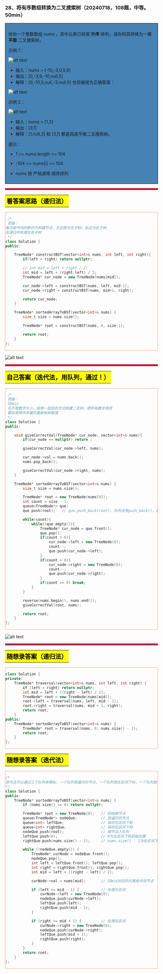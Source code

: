 ### 28、将有序数组转换为二叉搜索树（20240718，108题，中等。50min）
<div style="border: 1px solid black; padding: 10px; background-color: SteelBlue;">

给你一个整数数组 nums ，其中元素已经按 **升序** 排列，请你将其转换为一棵 **平衡** 二叉搜索树。

 

示例 1：

![alt text](image/04d883106ce35b3889db7f45d70f7d7.png)

- 输入：nums = [-10,-3,0,5,9]
- 输出：[0,-3,9,-10,null,5]
- 解释：[0,-10,5,null,-3,null,9] 也将被视为正确答案：

![alt text](image/ec1a8e275fe4b79d4b8e7fb9af068c3.png)

示例 2：

![alt text](image/9af1fb442483d2c88cde2e3f27e7595.png)

- 输入：nums = [1,3]
- 输出：[3,1]
- 解释：[1,null,3] 和 [3,1] 都是高度平衡二叉搜索树。
 

提示：

- 1 <= nums.length <= 104
- -104 <= nums[i] <= 104
- nums 按 严格递增 顺序排列

  </p>
</div>

<hr style="border-top: 5px solid #DC143C;">
<table>
  <tr>
    <td bgcolor="Yellow" style="padding: 5px; border: 0px solid black;">
      <span style="font-weight: bold; font-size: 20px;color: black;">
      看答案思路（递归法）
      </span>
    </td>
  </tr>
</table>
<div style="padding: 0px; border: 1.5px solid LightSalmon; margin-bottom: 10px">

```C++
 /*
 思路：
每次取中间的数作为构建节点，左边即为左子树，右边为右子树
在递归中处理左右子树
 */
class Solution {
public:

    TreeNode* constructBST(vector<int>& nums, int left, int right){
        if(left > right) return nullptr;

        // int mid = left + right / 2;
        int mid = left + (right-left) / 2;
        TreeNode* cur_node = new TreeNode(nums[mid]);

        cur_node->left = constructBST(nums, left, mid-1);
        cur_node->right = constructBST(nums, mid+1, right);

        return cur_node;
    }

    TreeNode* sortedArrayToBST(vector<int>& nums) {
        size_t size = nums.size();

        TreeNode* root = constructBST(nums, 0, size-1);

        return root;
    }
};

```

</div>

![alt text](image/a46c2c0603fbc7eedd2efd30cca520e.png)

<hr style="border-top: 5px solid #DC143C;">

<table>
  <tr>
    <td bgcolor="Yellow" style="padding: 5px; border: 0px solid black;">
      <span style="font-weight: bold; font-size: 20px;color: black;">
      自己答案（迭代法，用队列，通过！）
      </span>
    </td>
  </tr>
</table>

<div style="padding: 0px; border: 1.5px solid LightSalmon; margin-bottom: 10px">

```C++
 /*
 思路：
 50min
 先不管数字大小，按照一层层的方式构建二叉树，把所有数字用完
 最后使用中序遍历重新给树赋值
 */
class Solution {
public:

    void giveCorrectVal(TreeNode* cur_node, vector<int>& nums){
        if(cur_node == nullptr) return ;

        giveCorrectVal(cur_node->left, nums);

        cur_node->val = nums.back();
        nums.pop_back();

        giveCorrectVal(cur_node->right, nums);
    }

    TreeNode* sortedArrayToBST(vector<int>& nums) {
        size_t size = nums.size();

        TreeNode* root = new TreeNode(nums[0]);
        int count = size - 1;
        queue<TreeNode*> que;
        que.push(root);   // que.push_back(root); 队列没有push_back()，是que.push(root)！！！

        while(count){
            while(!que.empty()){
                TreeNode* cur_node = que.front();
                que.pop();
                if(count > 0){
                    cur_node->left = new TreeNode(0);
                    count--;
                    que.push(cur_node->left);
                }
                if(count > 0){
                    cur_node->right = new TreeNode(0);
                    count--;
                    que.push(cur_node->right);
                }
                if(count == 0) break;
            }
        }

        reverse(nums.begin(), nums.end());
        giveCorrectVal(root, nums);

        return root;
    }
};
```
</div>

![alt text](image/7d1e28eaa251e7edc246ecbd4785b16.png)

<hr style="border-top: 5px solid #DC143C;">

<table>
  <tr>
    <td bgcolor="Yellow" style="padding: 5px; border: 0px solid black;">
      <span style="font-weight: bold; font-size: 20px;color: black;">
      随想录答案（递归法）
      </span>
    </td>
  </tr>
</table>

<div style="padding: 0px; border: 1.5px solid LightSalmon; margin-bottom: 10px">

```C++
class Solution {
private:
    TreeNode* traversal(vector<int>& nums, int left, int right) {
        if (left > right) return nullptr;
        int mid = left + ((right - left) / 2);
        TreeNode* root = new TreeNode(nums[mid]);
        root->left = traversal(nums, left, mid - 1);
        root->right = traversal(nums, mid + 1, right);
        return root;
    }
public:
    TreeNode* sortedArrayToBST(vector<int>& nums) {
        TreeNode* root = traversal(nums, 0, nums.size() - 1);
        return root;
    }
};
```
</div>

<table>
  <tr>
    <td bgcolor="Yellow" style="padding: 5px; border: 0px solid black;">
      <span style="font-weight: bold; font-size: 20px;color: black;">
      随想录答案（迭代法）
      </span>
    </td>
  </tr>
</table>

<div style="padding: 0px; border: 1.5px solid LightSalmon; margin-bottom: 10px">

```C++
/*
迭代法可以通过三个队列来模拟，一个队列放遍历的节点，一个队列放左区间下标，一个队列放右区间下标。
*/
class Solution {
public:
    TreeNode* sortedArrayToBST(vector<int>& nums) {
        if (nums.size() == 0) return nullptr;

        TreeNode* root = new TreeNode(0);   // 初始根节点
        queue<TreeNode*> nodeQue;           // 放遍历的节点
        queue<int> leftQue;                 // 保存左区间下标
        queue<int> rightQue;                // 保存右区间下标
        nodeQue.push(root);                 // 根节点入队列
        leftQue.push(0);                    // 0为左区间下标初始位置
        rightQue.push(nums.size() - 1);     // nums.size() - 1为右区间下标初始位置

        while (!nodeQue.empty()) {
            TreeNode* curNode = nodeQue.front();
            nodeQue.pop();
            int left = leftQue.front(); leftQue.pop();
            int right = rightQue.front(); rightQue.pop();
            int mid = left + ((right - left) / 2);

            curNode->val = nums[mid];       // 将mid对应的元素给中间节点

            if (left <= mid - 1) {          // 处理左区间
                curNode->left = new TreeNode(0);
                nodeQue.push(curNode->left);
                leftQue.push(left);
                rightQue.push(mid - 1);
            }

            if (right >= mid + 1) {         // 处理右区间
                curNode->right = new TreeNode(0);
                nodeQue.push(curNode->right);
                leftQue.push(mid + 1);
                rightQue.push(right);
            }
        }
        return root;
    }
};
```
</div>

